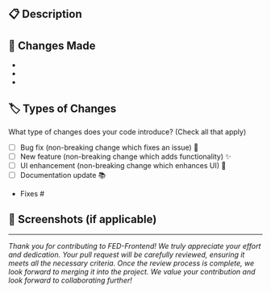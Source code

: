 ## 📋 Description

<!-- Please provide a brief description of your changes and explain the purpose of the PR. -->

## 🔨 Changes Made

<!-- List the changes made in this PR. If it fixes an issue, please include the issue number (e.g., Fixes #123). -->

- 
- 
- 


## 🏷️ Types of Changes

What type of changes does your code introduce? (Check all that apply)

- [ ] Bug fix (non-breaking change which fixes an issue) 🐛
- [ ] New feature (non-breaking change which adds functionality) ✨
- [ ] UI enhancement (non-breaking change which enhances UI) 🎨
- [ ] Documentation update 📚

- Fixes #

## 📸 Screenshots (if applicable)

<!-- If your changes include any UI updates, add screenshots here to show the changes. -->

---

*Thank you for contributing to FED-Frontend! We truly appreciate your effort and dedication. Your pull request will be carefully reviewed, ensuring it meets all the necessary criteria. Once the review process is complete, we look forward to merging it into the project. We value your contribution and look forward to collaborating further!*